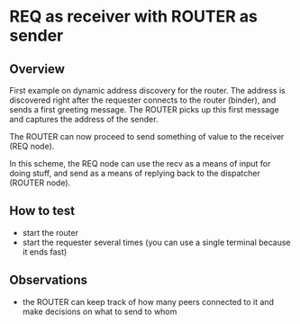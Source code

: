 # REQ as receiver with ROUTER as sender

## Overview

First example on dynamic address discovery for the router. The address is
discovered right after the requester connects to the router (binder), and sends
a first greeting message. The ROUTER picks up this first message and captures
the address of the sender.

The ROUTER can now proceed to send something of value to the receiver (REQ
node).

In this scheme, the REQ node can use the recv as a means of input for doing
stuff, and send as a means of replying back to the dispatcher (ROUTER node).

## How to test

- start the router
- start the requester several times (you can use a single terminal because it
  ends fast)

## Observations

- the ROUTER can keep track of how many peers connected to it and make decisions
  on what to send to whom
